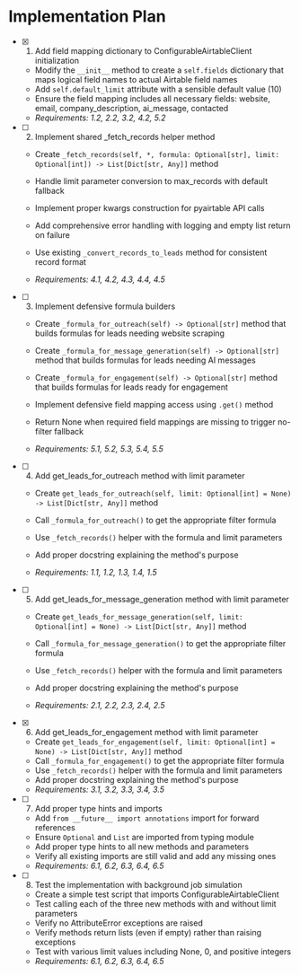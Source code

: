 # Implementation Plan

- [x] 1. Add field mapping dictionary to ConfigurableAirtableClient initialization


  - Modify the `__init__` method to create a `self.fields` dictionary that maps logical field names to actual Airtable field names
  - Add `self.default_limit` attribute with a sensible default value (10)
  - Ensure the field mapping includes all necessary fields: website, email, company_description, ai_message, contacted
  - _Requirements: 1.2, 2.2, 3.2, 4.2, 5.2_



- [ ] 2. Implement shared _fetch_records helper method
  - Create `_fetch_records(self, *, formula: Optional[str], limit: Optional[int]) -> List[Dict[str, Any]]` method
  - Handle limit parameter conversion to max_records with default fallback
  - Implement proper kwargs construction for pyairtable API calls
  - Add comprehensive error handling with logging and empty list return on failure


  - Use existing `_convert_records_to_leads` method for consistent record format
  - _Requirements: 4.1, 4.2, 4.3, 4.4, 4.5_

- [ ] 3. Implement defensive formula builders
  - Create `_formula_for_outreach(self) -> Optional[str]` method that builds formulas for leads needing website scraping
  - Create `_formula_for_message_generation(self) -> Optional[str]` method that builds formulas for leads needing AI messages


  - Create `_formula_for_engagement(self) -> Optional[str]` method that builds formulas for leads ready for engagement
  - Implement defensive field mapping access using `.get()` method
  - Return None when required field mappings are missing to trigger no-filter fallback
  - _Requirements: 5.1, 5.2, 5.3, 5.4, 5.5_



- [ ] 4. Add get_leads_for_outreach method with limit parameter
  - Create `get_leads_for_outreach(self, limit: Optional[int] = None) -> List[Dict[str, Any]]` method
  - Call `_formula_for_outreach()` to get the appropriate filter formula
  - Use `_fetch_records()` helper with the formula and limit parameters
  - Add proper docstring explaining the method's purpose


  - _Requirements: 1.1, 1.2, 1.3, 1.4, 1.5_

- [ ] 5. Add get_leads_for_message_generation method with limit parameter
  - Create `get_leads_for_message_generation(self, limit: Optional[int] = None) -> List[Dict[str, Any]]` method
  - Call `_formula_for_message_generation()` to get the appropriate filter formula


  - Use `_fetch_records()` helper with the formula and limit parameters
  - Add proper docstring explaining the method's purpose
  - _Requirements: 2.1, 2.2, 2.3, 2.4, 2.5_

- [x] 6. Add get_leads_for_engagement method with limit parameter



  - Create `get_leads_for_engagement(self, limit: Optional[int] = None) -> List[Dict[str, Any]]` method
  - Call `_formula_for_engagement()` to get the appropriate filter formula
  - Use `_fetch_records()` helper with the formula and limit parameters
  - Add proper docstring explaining the method's purpose
  - _Requirements: 3.1, 3.2, 3.3, 3.4, 3.5_

- [ ] 7. Add proper type hints and imports
  - Add `from __future__ import annotations` import for forward references
  - Ensure `Optional` and `List` are imported from typing module
  - Add proper type hints to all new methods and parameters
  - Verify all existing imports are still valid and add any missing ones
  - _Requirements: 6.1, 6.2, 6.3, 6.4, 6.5_

- [ ] 8. Test the implementation with background job simulation
  - Create a simple test script that imports ConfigurableAirtableClient
  - Test calling each of the three new methods with and without limit parameters
  - Verify no AttributeError exceptions are raised
  - Verify methods return lists (even if empty) rather than raising exceptions
  - Test with various limit values including None, 0, and positive integers
  - _Requirements: 6.1, 6.2, 6.3, 6.4, 6.5_